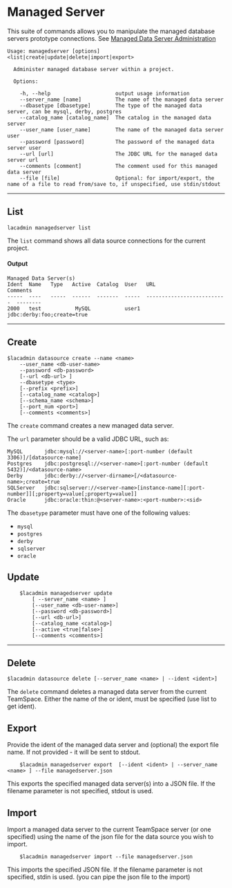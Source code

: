 # Managed Server
This suite of commands allows you to manipulate the managed database servers prototype connections.
See [Managed Data Server Administration](https://docops.ca.com/ca-live-api-creator/5-0/en/creating-apis/database-creation/managed-data-server-administration)
```
Usage: managedserver [options] <list|create|update|delete|import|export>

  Administer managed database server within a project.

  Options:

    -h, --help                     output usage information
    --server_name [name]           The name of the managed data server 
    --dbasetype [dbasetype]        The type of the managed data server, can be mysql, derby, postgres
    --catalog_name [catalog_name]  The catalog in the managed data server
    --user_name [user_name]        The name of the managed data server user
    --password [password]          The password of the managed data server user
    --url [url]                    The JDBC URL for the managed data server url
    --comments [comment]           The comment used for this managed data server
    --file [file]                  Optional: for import/export, the name of a file to read from/save to, if unspecified, use stdin/stdout
```
***
## List
    lacadmin managedserver list

The `list` command shows all data source connections for the current project.

#### Output
    Managed Data Server(s)
    Ident  Name   Type   Active  Catalog  User   URL                         Comments
	-----  ----   -----  ------  -------  -----  --------------------------  --------
	2000   test           MySQL           user1  jdbc:derby:foo;create=true    

***
## Create
    $lacadmin datasource create --name <name> 
    	--user_name <db-user-name> 
    	--password <db-password>
    	[--url <db-url> ]
    	--dbasetype <type>
    	[--prefix <prefix>] 
    	[--catalog_name <catalog>] 
    	[--schema_name <schema>] 
    	[--port_num <port>]
    	[--comments <comments>]

The `create` command creates a new managed data server.

The `url` parameter should be a valid JDBC URL, such as:

    MySQL	    jdbc:mysql://<server-name>[:port-number (default 3306)]/[datasource-name]	
    Postgres	jdbc:postgresql://<server-name>[:port-number (default 5432)]/<datasource-name>	
    Derby	    jdbc:derby://<server-dirname>[/<datasource-name>;create=true	
    SQLServer   jdbc:sqlserver://<server-name>[instance-name][:port-number]][;property=value[;property=value]]
    Oracle      jdbc:oracle:thin:@<server-name>:<port-number>:<sid> 
    

The `dbasetype` parameter must have one of the following values:

* `mysql`
* `postgres`
* `derby`
* `sqlserver`
* `oracle`

## Update

```
    $lacadmin managedserver update 
		[ --server_name <name> ]
		[--user_name <db-user-name>] 
		[--password <db-password>]
    	[--url <db-url>] 
    	[--catalog_name <catalog>] 
    	[--active <true|false>]
    	[--comments <comments>]
```

***
## Delete
    $lacadmin datasource delete [--server_name <name> | --ident <ident>]

The `delete` command deletes a managed data server from the current TeamSpace.
Either the name of the or ident, must be specified (use list to get ident).

## Export
Provide the ident of the managed data server and (optional) the export file name. If not provided - it will be sent to stdout.
```
    $lacadmin managedserver export  [--ident <ident> | --server_name <name> ] --file managedserver.json
```
This exports the specified managed data server(s) into a JSON file. If the filename parameter is not specified, stdout is used.

## Import
Import a managed data server to the current TeamSpace server (or one specified) using the name of the json file for the data source you wish to import.
```
    $lacadmin managedserver import --file managedserver.json
```
This imports the specified JSON file. If the filename parameter is not specified, stdin is used. (you can pipe the json file to the import)

